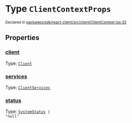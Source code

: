 # Type `ClientContextProps`
<sub>Declared in [packages/sdk/react-client/src/client/ClientContext.tsx:32](https://github.com/dxos/dxos/blob/ef925c9c7/packages/sdk/react-client/src/client/ClientContext.tsx#L32)</sub>




## Properties
### [client](https://github.com/dxos/dxos/blob/ef925c9c7/packages/sdk/react-client/src/client/ClientContext.tsx#L33)
Type: <code>[Client](/api/@dxos/react-client/classes/Client)</code>




### [services](https://github.com/dxos/dxos/blob/ef925c9c7/packages/sdk/react-client/src/client/ClientContext.tsx#L37)
Type: <code>[ClientServices](/api/@dxos/react-client/types/ClientServices)</code>




### [status](https://github.com/dxos/dxos/blob/ef925c9c7/packages/sdk/react-client/src/client/ClientContext.tsx#L39)
Type: <code>[SystemStatus](/api/@dxos/react-client/enums#SystemStatus) | "null"</code>





